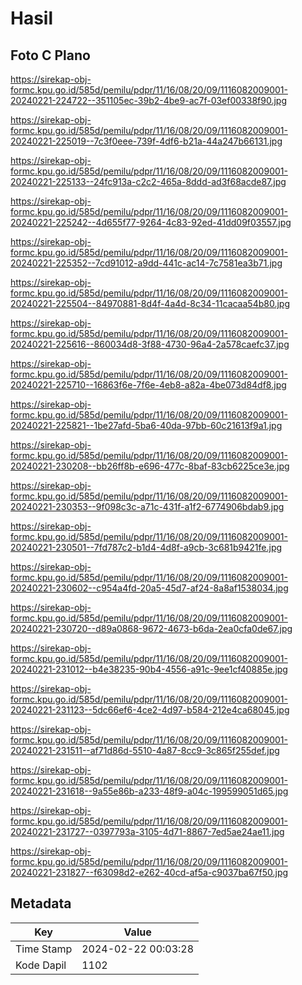 # Hasil

## Foto C Plano

https://sirekap-obj-formc.kpu.go.id/585d/pemilu/pdpr/11/16/08/20/09/1116082009001-20240221-224722--351105ec-39b2-4be9-ac7f-03ef00338f90.jpg

https://sirekap-obj-formc.kpu.go.id/585d/pemilu/pdpr/11/16/08/20/09/1116082009001-20240221-225019--7c3f0eee-739f-4df6-b21a-44a247b66131.jpg

https://sirekap-obj-formc.kpu.go.id/585d/pemilu/pdpr/11/16/08/20/09/1116082009001-20240221-225133--24fc913a-c2c2-465a-8ddd-ad3f68acde87.jpg

https://sirekap-obj-formc.kpu.go.id/585d/pemilu/pdpr/11/16/08/20/09/1116082009001-20240221-225242--4d655f77-9264-4c83-92ed-41dd09f03557.jpg

https://sirekap-obj-formc.kpu.go.id/585d/pemilu/pdpr/11/16/08/20/09/1116082009001-20240221-225352--7cd91012-a9dd-441c-ac14-7c7581ea3b71.jpg

https://sirekap-obj-formc.kpu.go.id/585d/pemilu/pdpr/11/16/08/20/09/1116082009001-20240221-225504--84970881-8d4f-4a4d-8c34-11cacaa54b80.jpg

https://sirekap-obj-formc.kpu.go.id/585d/pemilu/pdpr/11/16/08/20/09/1116082009001-20240221-225616--860034d8-3f88-4730-96a4-2a578caefc37.jpg

https://sirekap-obj-formc.kpu.go.id/585d/pemilu/pdpr/11/16/08/20/09/1116082009001-20240221-225710--16863f6e-7f6e-4eb8-a82a-4be073d84df8.jpg

https://sirekap-obj-formc.kpu.go.id/585d/pemilu/pdpr/11/16/08/20/09/1116082009001-20240221-225821--1be27afd-5ba6-40da-97bb-60c21613f9a1.jpg

https://sirekap-obj-formc.kpu.go.id/585d/pemilu/pdpr/11/16/08/20/09/1116082009001-20240221-230208--bb26ff8b-e696-477c-8baf-83cb6225ce3e.jpg

https://sirekap-obj-formc.kpu.go.id/585d/pemilu/pdpr/11/16/08/20/09/1116082009001-20240221-230353--9f098c3c-a71c-431f-a1f2-6774906bdab9.jpg

https://sirekap-obj-formc.kpu.go.id/585d/pemilu/pdpr/11/16/08/20/09/1116082009001-20240221-230501--7fd787c2-b1d4-4d8f-a9cb-3c681b9421fe.jpg

https://sirekap-obj-formc.kpu.go.id/585d/pemilu/pdpr/11/16/08/20/09/1116082009001-20240221-230602--c954a4fd-20a5-45d7-af24-8a8af1538034.jpg

https://sirekap-obj-formc.kpu.go.id/585d/pemilu/pdpr/11/16/08/20/09/1116082009001-20240221-230720--d89a0868-9672-4673-b6da-2ea0cfa0de67.jpg

https://sirekap-obj-formc.kpu.go.id/585d/pemilu/pdpr/11/16/08/20/09/1116082009001-20240221-231012--b4e38235-90b4-4556-a91c-9ee1cf40885e.jpg

https://sirekap-obj-formc.kpu.go.id/585d/pemilu/pdpr/11/16/08/20/09/1116082009001-20240221-231123--5dc66ef6-4ce2-4d97-b584-212e4ca68045.jpg

https://sirekap-obj-formc.kpu.go.id/585d/pemilu/pdpr/11/16/08/20/09/1116082009001-20240221-231511--af71d86d-5510-4a87-8cc9-3c865f255def.jpg

https://sirekap-obj-formc.kpu.go.id/585d/pemilu/pdpr/11/16/08/20/09/1116082009001-20240221-231618--9a55e86b-a233-48f9-a04c-199599051d65.jpg

https://sirekap-obj-formc.kpu.go.id/585d/pemilu/pdpr/11/16/08/20/09/1116082009001-20240221-231727--0397793a-3105-4d71-8867-7ed5ae24ae11.jpg

https://sirekap-obj-formc.kpu.go.id/585d/pemilu/pdpr/11/16/08/20/09/1116082009001-20240221-231827--f63098d2-e262-40cd-af5a-c9037ba67f50.jpg


## Metadata

| Key        | Value               |
| ---------- | ------------------- |
| Time Stamp | 2024-02-22 00:03:28 |
| Kode Dapil | 1102                |



